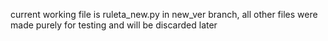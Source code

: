 current working file is ruleta_new.py in new_ver branch, all other files were made purely for testing and will be discarded later
